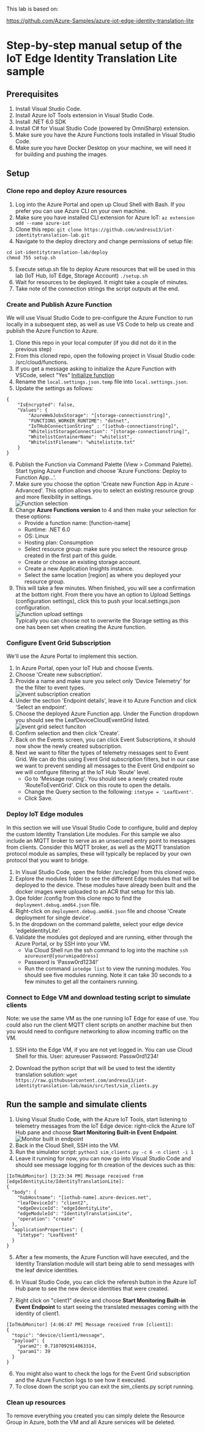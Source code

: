 This lab is based on:

https://github.com/Azure-Samples/azure-iot-edge-identity-translation-lite


# Step-by-step manual setup of the IoT Edge Identity Translation Lite sample 

## Prerequisites

1. Install Visual Studio Code.
2. Install Azure IoT Tools extension in Visual Studio Code.
3. Install .NET 6.0 SDK
4. Install C# for Visual Studio Code (powered by OmniSharp) extension.
5. Make sure you have the Azure Functions tools installed in Visual Studio Code.
6. Make sure you have Docker Desktop on your machine, we will need it for building and pushing the images.

## Setup

### Clone repo and deploy Azure resources

1. Log into the Azure Portal and open up Cloud Shell with Bash. If you prefer you can use Azure CLI on your own machine.
2. Make sure you have installed CLI extension for Azure IoT: 
`az extension add --name azure-iot`
3. Clone this repo:
`git clone https://github.com/andresu13/iot-identitytranslation-lab.git`
4. Navigate to the deploy directory and change permissions of setup file:
```shell
cd iot-identitytranslation-lab/deploy
chmod 755 setup.sh
```
5. Execute setup.sh file to deploy Azure resources that will be used in this lab (IoT Hub, IoT Edge, Storage Account)
`./setup.sh`
6. Wait for resources to be deployed. It might take a couple of minutes.
7. Take note of the connection strings the script outputs at the end.





### Create and Publish Azure Function

We will use Visual Studio Code to pre-configure the Azure Function to run locally in a subsequent step, as well as use VS Code to help us create and publish the Azure Function to Azure.


1. Clone this repo in your local computer (if you did not do it in the previous step)
2. From this cloned repo, open the following project in Visual Studio code: /src/cloud/functions.
3. If you get a message asking to initialize the Azure Function with VSCode, select "Yes"
[Initialize function](media/initialize-function.png)
4. Rename the `local.settings.json.temp` file into `local.settings.json`.
5. Update the settings as follows:
```
{
    "IsEncrypted": false,
    "Values": {
        "AzureWebJobsStorage": "[storage-connectionstring]",
        "FUNCTIONS_WORKER_RUNTIME": "dotnet",
        "IoTHubConnectionString" : "[iothub-connectionstring]",
        "WhitelistStorageConnection": "[storage-connectionstring]",
        "WhitelistContainerName": "whitelist",
        "WhitelistFilename": "whitelistitm.txt"
    }
}
```
6. Publish the Function via Command Palette (View > Command Palette). Start typing Azure Function and choose 'Azure Functions: Deploy to Function App...'.
7. Make sure you choose the option 'Create new Function App in Azure - Advanced'. This option allows you to select an existing resource group and more flexibility in settings.<br>![Function selection](media/function-deploy-adv.png)
8. Change **Azure Functions version** to 4 and then make your selection for these options:
    - Provide a function name: [function-name]
    - Runtime: .NET 6.0
    - OS: Linux
    - Hosting plan: Consumption
    - Select resource group: make sure you select the resource group created in the first part of this guide.
    - Create or choose an existing storage account.
    - Create a new Application Insights instance.
    - Select the same location [region] as where you deployed your resource group.
9. This will take a few minutes. When finished, you will see a confirmation at the bottom right. From there you have an option to Upload Settings (configuration settings), click this to push your local.settings.json configuration.<br>![function upload settings](media/function-deploy-config.png)<br>Typically you can choose not to overwrite the Storage setting as this one has been set when creating the Azure function.


### Configure Event Grid Subscription
We'll use the Azure Portal to implement this section.

1. In Azure Portal, open your IoT Hub and choose Events.
2. Choose 'Create new subscription'.
3. Provide a name and make sure you select only 'Device Telemetry' for the the filter to event types.<br>![event subscription creation](media/eventgrid-create.png)
4. Under the section 'Endpoint details', leave it to Azure Function and click 'Select an endpoint'.
5. Choose the deployed Azure Function app. Under the Function dropdown you should see the LeafDeviceCloudEventGrid listed.<br>![event grid select funciton](media/eventgrid-functionselection.png)
6. Confirm selection and then click 'Create'.
7. Back on the Events screen, you can click Event Subscriptions, it should now show the newly created subscription.
8. Next we want to filter the types of telemetry messages sent to Event Grid. We can do this using Event Grid subscription filters, but in our case we want to prevent sending all messages to the Event Grid endpoint so we will configure filtering at the IoT Hub 'Route' level.
    - Go to 'Message routing'. You should see a newly created route 'RouteToEventGrid'. Click on this route to open the details.
    - Change the Query section to the following: `itmtype = 'LeafEvent'`.
    - Click Save.

### Deploy IoT Edge modules

In this section we will use Visual Studio Code to configure, build and deploy the custom Identity Translation Lite modules. For this sample we also include an MQTT broker to serve as an unsecured entry point to messages from clients. Consider this MQTT broker, as well as the MQTT translation protocol module as samples, these will typically be replaced by your own protocol that you want to bridge.

1. In Visual Studio Code, open the folder /src/edge/ from this cloned repo.
2. Explore the modules folder to see the different Edge modules that will be deployed to the device. These modules have already been built and the docker images were uploaded to an ACR that setup for this lab.
3. Ope folder /config from this clone repo to find the `deployment.debug.amd64.json` file.
4. Right-click on `deployment.debug.amd64.json` file and choose 'Create deployment for single device'.
5. In the dropdown on the command palette, select your edge device 'edgeIdentityLite'.
9. Validate the modules got deployed and are running, either through the Azure Portal, or by SSH into your VM.
    - Via Cloud Shell run the ssh command to log into the machine `ssh azureuser@[yourvmipaddress]`
    - Password is 'Passw0rd1234!'
    - Run the command `iotedge list` to view the running modules. You should see five modules running. Note it can take 30 seconds to a few minutes to get all the containers running.


### Connect to Edge VM and download testing script to simulate clients
Note: we use the same VM as the one running IoT Edge for ease of use. You could also run the client MQTT client scripts on another machine but then you would need to configure networking to allow incoming traffic on the VM.

1. SSH into the Edge VM, if you are not yet logged in. You can use Cloud Shell for this.
User: azureuser
Password: Passw0rd1234!

2. Download the python script that will be used to test the identity translation solution:
`wget https://raw.githubusercontent.com/andresu13/iot-identitytranslation-lab/main/src/test/sim_clients.py`



## Run the sample and simulate clients

1. Using Visual Studio Code, with the Azure IoT Tools, start listening to telemetry messages from the IoT Edge device: right-click the Azure IoT Hub pane and choose **Start Monitoring Built-in Event Endpoint**.<br>![Monitor built in endpoint](media/vscodemonitord2c.png)
2. Back in the Cloud Shell, SSH into the VM.
3. Run the simulator script: 
`python3 sim_clients.py -c 6 -n client -i 1`
4. Leave it running for now, you can now go into Visual Studio Code and should see message logging for th creation of the devices such as this:
```
[IoTHubMonitor] [3:23:34 PM] Message received from [edgeIdentityLite/IdentityTranslationLite]:
{
  "body": {
    "hubHostname": "[iothub-name].azure-devices.net",
    "leafDeviceId": "client2",
    "edgeDeviceId": "edgeIdentityLite",
    "edgeModuleId": "IdentityTranslationLite",
    "operation": "create"
  },
  "applicationProperties": {
    "itmtype": "LeafEvent"
  }
}
```
5. After a few moments, the Azure Function will have executed, and the Identity Translation module will start being able to send messages with the leaf device identities.

6. In Visual Studio Code, you can click the referesh button in the Azure IoT Hub pane to see the new device identities that were created.

7. Right click on "client1" device and choose **Start Monitoring Built-in Event Endpoint** to start seeing the translated messages coming with the identity of client1.

```
[IoTHubMonitor] [4:06:47 PM] Message received from [client1]:
{
  "topic": "device/client1/message",
  "payload": {
    "param2": 0.7107092914863314,
    "param1": 39
  }
}
```

6. You might also want to check the logs for the Event Grid subscription and the Azure Function logs to see how it executed.
7. To close down the script you can exit the sim_clients.py script running.


### Clean up resources

To remove everything you created you can simply delete the Resource Group in Azure, both the VM and all Azure services will be deleted.




